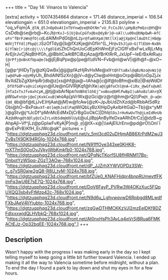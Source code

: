 +++
title = "Day 14: Vinaros to Valencia"

[extra]
activity = 10074354664
distance = 171.46
distance_imperial = 106.54
elevationgain = 651.0
elevationgain_imperial = 2135.83
polyline = "oq_vFqm|A`_@lN_@lJnOpOxAtInTbYnw@ze@hDtNn^vU_FcCoJb\\pHpBzPmQzc@`m@vCsDdb@`S`e@rb@~KcJt`@rKxJ~S|UjQuCpGfx@bx@dyBr}@~sAl\\u00x@bNpQwR~AfCoFn^fBrFzWn@fO|c@`LdAlMnPdGt@nL`Zpr@faAhXpA|Nt[lX|a@jXp@nClAuDtC|Hb@pWdVjTfYd[|Pbp@|J`SzOfTdy@|b@fXzKje@hGfIn^{L_Hr`@vIhJ[pU~G|TlEbH~NxBhG|YlWz[r|@tc@j\\\\fg@lEdS`ZhChQnUoCdEpKhWmEjFzClGfFxBxFwLxRjLrMqArEjIrJvCjNqBtHfGh_@lBbItCaAtBfCiBzjAza@fBrKtRrR_JxUpF~IeErBxAtR`a@z{@rPfj@xBnXfUpa@e[b`@jEjBqPpx@p]pe@l\\\\dVN~Fvb@nl@wV|i@lh@f~@xO~H|[g@p^jHlDyTjy@zKjQwBx|@jj@pfAzHjRvHxMe@xI`FtQhTtaBxl@qBzNzo@vWz}@|w@dFwB~n@zM`IyUh_BhdAlNfSzXn}@jV~d@yClw@xHnt@oOrp@iBb\\\\nDpZjJxRvXdZbZgXbHpRr]db@z[xs@hf@ja@~tAha@|c@lf@toBfm@xiBz|@`d@`WdD`F_DfOfGdFvs@niCxKgVn`@lUe@nGlVlRjKqf@hX`W|a@{gBfoChl@nA~CiRx_@wGfs@uNl]hTaIxTxJfvAxhCpK`_@tj@xbArNp`AfUdBhElGhEj^xoBox@bMlPwBpI|uAhoBzlAhr@`XpW`GwFnt@rj@oCjKxkCxuB|WhO`Ap[pVrWx@zGci@rz@rt@hm@rQj\\\\lP`m@t_@~a@n{@d_B`b@bf@tLjJvE}HjAat@jM}w@fcAw{@zK~JpJbUdZhXzd@bRbbAtSdRzObi@hO~BxP`dAvXf~At[m@hJxElPa@`WlQbLyBzXlHpDyAxIbHtGaD~Tb}@x^yMf}@gStv@j^tJcDf^pMnMcEdMxDjCrBgGoOkC]|DhI`@lDsJrHvKwUvTh@jLmIdRnUb`Az`@dRng@td@ly@zCxZrLxUbSdm@dOlUyE`@uLjiBpjAnByIfeDxaARhDtrCz|@dzB~gAhpAjI~Vf^jLz@pGpIwFvKyA|P|m@`_@`|@tX~x@|\\\\eAjElUrEnv@pd@rO\\\\OnI`I@vExPrB}KfH_ErJWc@qK"
pictures = [ "https://dgtzuqphqg23d.cloudfront.net/v_5mI3cd02uDHjmAB86XrPdM2wJ3ZvBs1X9DK94RGIg-1024x768.jpg", "https://dgtzuqphqg23d.cloudfront.net/N91ffOye343xe0KHK8-mXT7mS0OoOvJVkyjWbKmkfb0-1024x768.jpg", "https://dgtzuqphqg23d.cloudfront.net/QPqNcTKorfSU8fHRNM17Bx-DnbotYzWSpq-ZGzT3AOw-768x1024.jpg", "https://dgtzuqphqg23d.cloudfront.net/dP_JJZrhXYWVOPDz3SW-c_g7vSR0ajw2gQ8-R8U_tyM-1024x768.jpg", "https://dgtzuqphqg23d.cloudfront.net/bfZUe0_KNAFHidpr4bnpRUmevtfFKimFq3wU6E7sE7Q-1024x768.jpg", "https://dgtzuqphqg23d.cloudfront.net/DoV6FayP_PVRw3W4OKzXuc5FQpUXQQ3sb4vFtMzp42c-768x1024.jpg", "https://dgtzuqphqg23d.cloudfront.net/N9d6u_LghywqvwD6Rpbgd8MLwdfFXbJAeV4IjYjubto-1024x768.jpg", "https://dgtzuqphqg23d.cloudfront.net/zqGwDTHMCKKzVJl2mzEelDKf8DZFdIxxxwjdQLHVbkQ-768x1024.jpg", "https://dgtzuqphqg23d.cloudfront.net/At0nxHsPh3AvLq4qVrSjBRua6FMKACtEJz-Op32bqEE-1024x768.jpg",]
+++

## Description

Wasn’t happy with the progress I was making early in the day so I kept telling myself to keep going a little bit further toward Valencia. I ended up making it all the way to Valencia sometime before midnight, without a plan. To end the day I found a park to lay down and shut my eyes in for a few hours.
